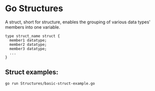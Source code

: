 # Go Structures

A struct, short for structure, enables the grouping of various data types' members into one variable.

```
type struct_name struct {
  member1 datatype;
  member2 datatype;
  member3 datatype;
  ...
}
```

## Struct examples:

```
go run Structures/basic-struct-example.go 
```
